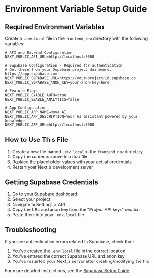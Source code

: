 # Environment Variable Setup Guide

## Required Environment Variables

Create a `.env.local` file in the `frontend_new` directory with the following variables:

```
# API and Backend Configuration
NEXT_PUBLIC_API_URL=http://localhost:8000

# Supabase Configuration - Required for authentication
# Get these from your Supabase project dashboard: https://app.supabase.com
NEXT_PUBLIC_SUPABASE_URL=https://your-project-id.supabase.co
NEXT_PUBLIC_SUPABASE_ANON_KEY=your-anon-key-here

# Feature Flags
NEXT_PUBLIC_ENABLE_AUTH=true
NEXT_PUBLIC_ENABLE_ANALYTICS=false

# App Configuration
NEXT_PUBLIC_APP_NAME=Nova AI
NEXT_PUBLIC_APP_DESCRIPTION=Your AI assistant powered by your knowledge
NEXT_PUBLIC_APP_URL=http://localhost:3000
```

## How to Use This File

1. Create a new file named `.env.local` in the `frontend_new` directory
2. Copy the contents above into that file
3. Replace the placeholder values with your actual credentials
4. Restart your Next.js development server

## Getting Supabase Credentials

1. Go to your [Supabase dashboard](https://app.supabase.com/)
2. Select your project
3. Navigate to Settings > API
4. Copy the URL and anon key from the "Project API keys" section
5. Paste them into your `.env.local` file

## Troubleshooting

If you see authentication errors related to Supabase, check that:

1. You've created the `.env.local` file in the correct location
2. You've entered the correct Supabase URL and anon key
3. You've restarted your Next.js server after creating/modifying the file

For more detailed instructions, see the [Supabase Setup Guide](SUPABASE_SETUP.md). 